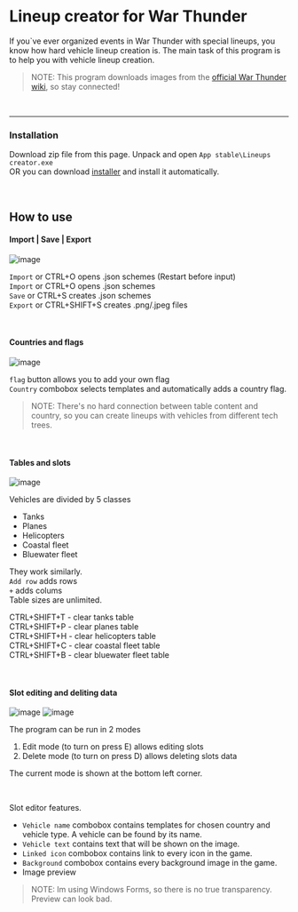 # Lineup creator for War Thunder
If you`ve ever organized events in War Thunder with special lineups, you know how hard vehicle lineup creation is. The main task of this program is to help you with vehicle lineup creation.
> NOTE: This program downloads images from the [official War Thunder wiki](https://wiki.warthunder.com/Main_Page), so stay connected!
<br>

---

### Installation

Download zip file from this page. Unpack and open `App stable\Lineups creator.exe` \
OR you can download [installer](https://github.com/Gaz1zPr0g/wt-lineup-creator/blob/43783cbe27280ca4521fb0ee401fd8f4c0dfb037/config/Setup.zip) and install it automatically.

<br>

## How to use

#### Import | Save | Export

![image](https://github.com/Gaz1zPr0g/wt-lineup-creator/assets/81079946/ac0c3ffd-70f3-45bf-afb4-e5fe75f25806)

`Import` or CTRL+O opens .json schemes (Restart before input) \
`Import` or CTRL+O opens .json schemes \
`Save` or CTRL+S creates .json schemes \
`Export` or CTRL+SHIFT+S creates .png/.jpeg files 

<br>

#### Countries and flags

![image](https://github.com/Gaz1zPr0g/wt-lineup-creator/assets/81079946/7205fadc-5d9a-499b-a3aa-107b6a67273f)

`flag` button allows you to add your own flag \
`Country` combobox selects templates and automatically adds a country flag. 
> NOTE: There's no hard connection between table content and country, so you can create lineups with vehicles from different tech trees.

<br>

#### Tables and slots

![image](https://github.com/Gaz1zPr0g/wt-lineup-creator/assets/81079946/828b9c69-199f-4367-9d10-ce08f48552c7)

Vehicles are divided by 5 classes
- Tanks
- Planes
- Helicopters
- Coastal fleet
- Bluewater fleet
  
They work similarly. \
`Add row` adds rows \
`+` adds colums \
Table sizes are unlimited. 

CTRL+SHIFT+T - clear tanks table \
CTRL+SHIFT+P - clear planes table \
CTRL+SHIFT+H - clear helicopters table \
CTRL+SHIFT+C - clear coastal fleet table \
CTRL+SHIFT+B - clear bluewater fleet table 


<br>

#### Slot editing and deliting data
![image](https://github.com/Gaz1zPr0g/wt-lineup-creator/assets/81079946/59df6ea4-7b6a-4acb-ade5-20dc6740409e)
![image](https://github.com/Gaz1zPr0g/wt-lineup-creator/assets/81079946/2a70f173-2510-42c9-ac74-61b7e0262119)

The program can be run in 2 modes
1. Edit mode (to turn on press E) allows editing slots
2. Delete mode (to turn on press D) allows deleting slots data
   
The current mode is shown at the bottom left corner.

<br>

Slot editor features.
- `Vehicle name` combobox contains templates for chosen country and vehicle type. A vehicle can be found by its name.
- `Vehicle text` contains text that will be shown on the image.
- `Linked icon` combobox contains link to every icon in the game.
- `Background` combobox contains every background image in the game.
- Image preview
  
> NOTE: Im using Windows Forms, so there is no true transparency. Preview can look bad.
